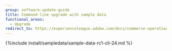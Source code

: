 ```yaml
---
group: software-update-guide
title: Command-line upgrade with sample data
functional_areas:
  - Upgrade
redirect_to: https://experienceleague.adobe.com/docs/commerce-operations/upgrade-guide/implementation/perform-upgrade.html
---
```


{%include install/sampledata/sample-data-rc1-cli-24.md %}